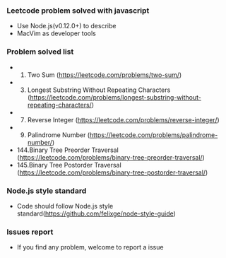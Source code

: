 ### Leetcode problem solved with javascript

* Use Node.js(v0.12.0+) to describe 
* MacVim as developer tools

### Problem solved list

* 1.  Two Sum (https://leetcode.com/problems/two-sum/)
* 3.  Longest Substring Without Repeating Characters (https://leetcode.com/problems/longest-substring-without-repeating-characters/)
* 7.  Reverse Integer (https://leetcode.com/problems/reverse-integer/)
* 9.  Palindrome Number (https://leetcode.com/problems/palindrome-number/)
* 144.Binary Tree Preorder Traversal (https://leetcode.com/problems/binary-tree-preorder-traversal/)
* 145.Binary Tree Postorder Traversal (https://leetcode.com/problems/binary-tree-postorder-traversal/)

### Node.js style standard

* Code should follow Node.js style standard(https://github.com/felixge/node-style-guide)

### Issues report

* If you find any problem, welcome to report a issue
